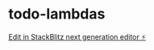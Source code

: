 # todo-lambdas

[Edit in StackBlitz next generation editor ⚡️](https://stackblitz.com/~/github.com/MariannaMilovanova/todo-lambdas)